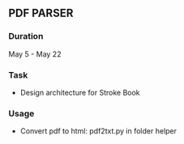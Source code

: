 ## PDF PARSER

### Duration
May 5 - May 22

### Task
+ Design architecture for Stroke Book

### Usage
+ Convert pdf to html: pdf2txt.py in folder helper